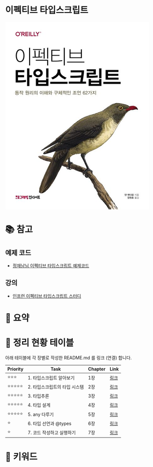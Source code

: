 
# 이펙티브 타입스크립트
![](./images/image01.png)

# 📚 참고
## 예제 코드
- [정재남님 이펙티브 타입스크립트 예제코드](https://github.com/roy-jung/effective-typescript/blob/main/ch02/14/26.ts) 
## 강의
- [인프런 이펙티브 타입스크립트 스터디](https://www.inflearn.com/course/%EC%9D%B4%ED%8E%99%ED%8B%B0%EB%B8%8C-%ED%83%80%EC%9E%85%EC%8A%A4%ED%81%AC%EB%A6%BD%ED%8A%B8-%EC%8A%A4%ED%84%B0%EB%94%94/dashboard)

# 🔑 요약

# 📆 정리 현황 테이블

아래 테이블에 각 장별로 작성한 README.md 를 링크 (연결) 합니다.

| Priority | Task              | Chapter | Link                                                                                                                                                                                                                                                                                                      |
| -------- | ----------------- | ------- | --------------------------------------------------------------------------------------------------------------------------------------------------------------------------------------------------------------------------------------------------------------------------------------------------------- |
| ⭐⭐⭐      | 1. 타입스크립트 알아보기    | 1장      | [링크](https://github.com/yanggwangseong/TIL/blob/main/%EB%8F%84%EC%84%9C/%EC%9D%B4%ED%8E%99%ED%8B%B0%EB%B8%8C%20%ED%83%80%EC%9E%85%EC%8A%A4%ED%81%AC%EB%A6%BD%ED%8A%B8/Chapter/1.%20%ED%83%80%EC%9E%85%EC%8A%A4%ED%81%AC%EB%A6%BD%ED%8A%B8%20%EC%95%8C%EC%95%84%EB%B3%B4%EA%B8%B0.md)                      |
| ⭐⭐⭐⭐⭐    | 2. 타입스크립트의 타입 시스템 | 2장      | [링크](https://github.com/yanggwangseong/TIL/blob/main/%EB%8F%84%EC%84%9C/%EC%9D%B4%ED%8E%99%ED%8B%B0%EB%B8%8C%20%ED%83%80%EC%9E%85%EC%8A%A4%ED%81%AC%EB%A6%BD%ED%8A%B8/Chapter/2.%20%ED%83%80%EC%9E%85%EC%8A%A4%ED%81%AC%EB%A6%BD%ED%8A%B8%EC%9D%98%20%ED%83%80%EC%9E%85%20%EC%8B%9C%EC%8A%A4%ED%85%9C.md) |
| ⭐⭐⭐⭐⭐    | 3. 타입추론           | 3장      | [링크](https://github.com/yanggwangseong/TIL/blob/main/%EB%8F%84%EC%84%9C/%EC%9D%B4%ED%8E%99%ED%8B%B0%EB%B8%8C%20%ED%83%80%EC%9E%85%EC%8A%A4%ED%81%AC%EB%A6%BD%ED%8A%B8/Chapter/3.%20%ED%83%80%EC%9E%85%EC%B6%94%EB%A1%A0.md)                                                                               |
| ⭐⭐⭐⭐⭐    | 4. 타입 설계          | 4장      | [링크](https://github.com/yanggwangseong/TIL/blob/main/%EB%8F%84%EC%84%9C/%EC%9D%B4%ED%8E%99%ED%8B%B0%EB%B8%8C%20%ED%83%80%EC%9E%85%EC%8A%A4%ED%81%AC%EB%A6%BD%ED%8A%B8/Chapter/4.%20%ED%83%80%EC%9E%85%20%EC%84%A4%EA%B3%84.md)                                                                            |
| ⭐⭐⭐⭐⭐    | 5. any 다루기        | 5장      | [링크](https://github.com/yanggwangseong/TIL/blob/main/%EB%8F%84%EC%84%9C/%EC%9D%B4%ED%8E%99%ED%8B%B0%EB%B8%8C%20%ED%83%80%EC%9E%85%EC%8A%A4%ED%81%AC%EB%A6%BD%ED%8A%B8/Chapter/5.%20any%20%EB%8B%A4%EB%A3%A8%EA%B8%B0.md)                                                                                  |
| ⭐        | 6. 타입 선언과 @types  | 6장      | [링크](https://github.com/yanggwangseong/TIL/blob/main/%EB%8F%84%EC%84%9C/%EC%9D%B4%ED%8E%99%ED%8B%B0%EB%B8%8C%20%ED%83%80%EC%9E%85%EC%8A%A4%ED%81%AC%EB%A6%BD%ED%8A%B8/Chapter/6.%20%ED%83%80%EC%9E%85%20%EC%84%A0%EC%96%B8%EA%B3%BC%20%40types.md)                                                        |
| ⭐        | 7. 코드 작성하고 실행하기   | 7장      | [링크](https://github.com/yanggwangseong/TIL/blob/main/%EB%8F%84%EC%84%9C/%EC%9D%B4%ED%8E%99%ED%8B%B0%EB%B8%8C%20%ED%83%80%EC%9E%85%EC%8A%A4%ED%81%AC%EB%A6%BD%ED%8A%B8/Chapter/7.%20%EC%BD%94%EB%93%9C%20%EC%9E%91%EC%84%B1%ED%95%98%EA%B3%A0%20%EC%8B%A4%ED%96%89%ED%95%98%EA%B8%B0.md)                   |

# 📝 키워드
